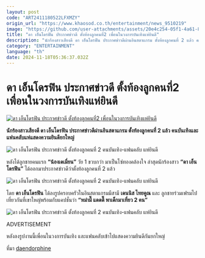 ```yaml
---
layout: post
code: "ART2411180522LFXMZY"
origin_url: "https://www.khaosod.co.th/entertainment/news_9510219"
image: "https://github.com/user-attachments/assets/20e4c254-05f1-4a61-8263-aef08b156f91"
title: "ดา เอ็นโดรฟิน ประกาศข่าวดี ตั้งท้องลูกคนที่2 เพื่อนในวงการบันเทิงแห่ยินดี"
description: "นักร้องสาวเสียงดี ดา เอ็นโดรฟิน ประกาศข่าวดีผ่านอินสตาแกรม ตั้งท้องลูกคนที่ 2 แล้ว คนบันเทิงและแฟนคลับแห่แสดงความยินดียกใหญ่"
category: "ENTERTAINMENT"
language: "th"
date: 2024-11-18T05:36:37.032Z
---
```


# ดา เอ็นโดรฟิน ประกาศข่าวดี ตั้งท้องลูกคนที่2 เพื่อนในวงการบันเทิงแห่ยินดี

[![ดา เอ็นโดรฟิน ประกาศข่าวดี ตั้งท้องลูกคนที่2 เพื่อนในวงการบันเทิงแห่ยินดี](https://www.khaosod.co.th/wpapp/uploads/2024/11/daendorphine_181167-1.jpg "ดา เอ็นโดรฟิน ประกาศข่าวดี ตั้งท้องลูกคนที่2 เพื่อนในวงการบันเทิงแห่ยินดี")](https://www.khaosod.co.th/wpapp/uploads/2024/11/daendorphine_181167-1.jpg)

**นักร้องสาวเสียงดี ดา เอ็นโดรฟิน ประกาศข่าวดีผ่านอินสตาแกรม ตั้งท้องลูกคนที่ 2 แล้ว คนบันเทิงและแฟนคลับแห่แสดงความยินดียกใหญ่**

![ดา เอ็นโดรฟิน ประกาศข่าวดี ตั้งท้องลูกคนที่ 2 คนบันเทิง-แฟนคลับ แห่ยินดี](https://www.khaosod.co.th/wpapp/uploads/2024/11/daendorphine_181167-5.jpg)

หลังได้ลูกชายคนแรก **“น้องเดเมี่ยน”** วัย 1 ขวบกว่า มาเป็นโซ่ทองคล้องใจ ล่าสุดนักร้องสาว **“ดา เอ็นโดรฟิน”** ได้ออกมาประกาศข่าวดีว่าตั้งท้องลูกคนที่ 2 แล้ว

![ดา เอ็นโดรฟิน ประกาศข่าวดี ตั้งท้องลูกคนที่ 2 คนบันเทิง-แฟนคลับ แห่ยินดี](https://www.khaosod.co.th/wpapp/uploads/2024/11/daendorphine_181167-6.jpg)

โดย **ดา เอ็นโดรฟิน** ได้ลงรูปครอบครัวในอินสตาแกรมมีสามี **เดนนิส ไทยคูณ** และ ลูกชายร่วมเฟรมไปเที่ยวกันที่เขาใหญ่พร้อมกับแคปชั่นว่า **“หม่ามี๊ แดดดี๊ พาเด็กมาเที่ยว 2 คน”**

![ดา เอ็นโดรฟิน ประกาศข่าวดี ตั้งท้องลูกคนที่ 2 คนบันเทิง-แฟนคลับ แห่ยินดี](https://www.khaosod.co.th/wpapp/uploads/2024/11/daendorphine_181167-4.jpg)

ADVERTISEMENT

หลังลงรูปงานนี้เพื่อนในวงการบันเทิง และแฟนคลับเข้าไปแสดงความยินดีกันยกใหญ่

ที่มา [daendorphine](https://www.instagram.com/daendorphine/?e=93ef2a3a-2527-4eb3-be88-1b2315c86f72&g=5)